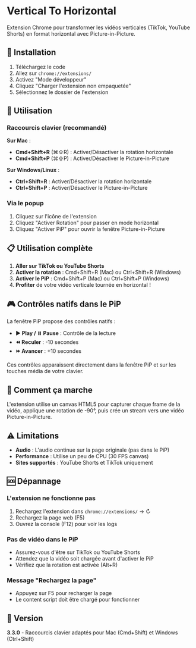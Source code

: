# Vertical To Horizontal

Extension Chrome pour transformer les vidéos verticales (TikTok, YouTube Shorts) en format horizontal avec Picture-in-Picture.

## 🚀 Installation

1. Téléchargez le code
2. Allez sur `chrome://extensions/`
3. Activez "Mode développeur"
4. Cliquez "Charger l'extension non empaquetée"
5. Sélectionnez le dossier de l'extension

## 🎯 Utilisation

### Raccourcis clavier (recommandé)

**Sur Mac** :
- **Cmd+Shift+R** (⌘⇧R) : Activer/Désactiver la rotation horizontale
- **Cmd+Shift+P** (⌘⇧P) : Activer/Désactiver le Picture-in-Picture

**Sur Windows/Linux** :
- **Ctrl+Shift+R** : Activer/Désactiver la rotation horizontale
- **Ctrl+Shift+P** : Activer/Désactiver le Picture-in-Picture

### Via le popup

1. Cliquez sur l'icône de l'extension
2. Cliquez "Activer Rotation" pour passer en mode horizontal
3. Cliquez "Activer PiP" pour ouvrir la fenêtre Picture-in-Picture

## 📋 Utilisation complète

1. **Aller sur TikTok ou YouTube Shorts**
2. **Activer la rotation** : Cmd+Shift+R (Mac) ou Ctrl+Shift+R (Windows)
3. **Activer le PiP** : Cmd+Shift+P (Mac) ou Ctrl+Shift+P (Windows)
4. **Profiter** de votre vidéo verticale tournée en horizontal !

## 🎮 Contrôles natifs dans le PiP

La fenêtre PiP propose des contrôles natifs :

- **▶️ Play / ⏸️ Pause** : Contrôle de la lecture
- **⏪ Reculer** : -10 secondes
- **⏩ Avancer** : +10 secondes

Ces contrôles apparaissent directement dans la fenêtre PiP et sur les touches média de votre clavier.

## 🔧 Comment ça marche

L'extension utilise un canvas HTML5 pour capturer chaque frame de la vidéo, applique une rotation de -90°, puis crée un stream vers une vidéo Picture-in-Picture.

## ⚠️ Limitations

- **Audio** : L'audio continue sur la page originale (pas dans le PiP)
- **Performance** : Utilise un peu de CPU (30 FPS canvas)
- **Sites supportés** : YouTube Shorts et TikTok uniquement

## 🆘 Dépannage

### L'extension ne fonctionne pas

1. Rechargez l'extension dans `chrome://extensions/` → ↻
2. Rechargez la page web (F5)
3. Ouvrez la console (F12) pour voir les logs

### Pas de vidéo dans le PiP

- Assurez-vous d'être sur TikTok ou YouTube Shorts
- Attendez que la vidéo soit chargée avant d'activer le PiP
- Vérifiez que la rotation est activée (Alt+R)

### Message "Rechargez la page"

- Appuyez sur F5 pour recharger la page
- Le content script doit être chargé pour fonctionner

## 📝 Version

**3.3.0** - Raccourcis clavier adaptés pour Mac (Cmd+Shift) et Windows (Ctrl+Shift)
